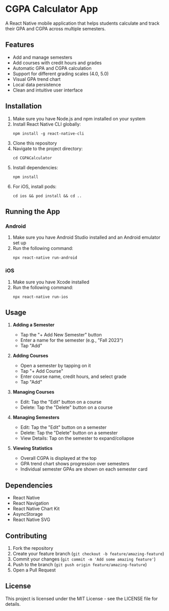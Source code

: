 # CGPA Calculator App

A React Native mobile application that helps students calculate and track their GPA and CGPA across multiple semesters.

## Features

- Add and manage semesters
- Add courses with credit hours and grades
- Automatic GPA and CGPA calculation
- Support for different grading scales (4.0, 5.0)
- Visual GPA trend chart
- Local data persistence
- Clean and intuitive user interface

## Installation

1. Make sure you have Node.js and npm installed on your system
2. Install React Native CLI globally:
   ```
   npm install -g react-native-cli
   ```
3. Clone this repository
4. Navigate to the project directory:
   ```
   cd CGPACalculator
   ```
5. Install dependencies:
   ```
   npm install
   ```
6. For iOS, install pods:
   ```
   cd ios && pod install && cd ..
   ```

## Running the App

### Android

1. Make sure you have Android Studio installed and an Android emulator set up
2. Run the following command:
   ```
   npx react-native run-android
   ```

### iOS

1. Make sure you have Xcode installed
2. Run the following command:
   ```
   npx react-native run-ios
   ```

## Usage

1. **Adding a Semester**
   - Tap the "+ Add New Semester" button
   - Enter a name for the semester (e.g., "Fall 2023")
   - Tap "Add"

2. **Adding Courses**
   - Open a semester by tapping on it
   - Tap "+ Add Course"
   - Enter course name, credit hours, and select grade
   - Tap "Add"

3. **Managing Courses**
   - Edit: Tap the "Edit" button on a course
   - Delete: Tap the "Delete" button on a course

4. **Managing Semesters**
   - Edit: Tap the "Edit" button on a semester
   - Delete: Tap the "Delete" button on a semester
   - View Details: Tap on the semester to expand/collapse

5. **Viewing Statistics**
   - Overall CGPA is displayed at the top
   - GPA trend chart shows progression over semesters
   - Individual semester GPAs are shown on each semester card

## Dependencies

- React Native
- React Navigation
- React Native Chart Kit
- AsyncStorage
- React Native SVG

## Contributing

1. Fork the repository
2. Create your feature branch (`git checkout -b feature/amazing-feature`)
3. Commit your changes (`git commit -m 'Add some amazing feature'`)
4. Push to the branch (`git push origin feature/amazing-feature`)
5. Open a Pull Request

## License

This project is licensed under the MIT License - see the LICENSE file for details.
